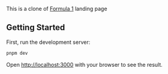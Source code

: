This is a clone of [Formula 1](https://www.formula1.com) landing page

## Getting Started

First, run the development server:

```bash
pnpm dev
```

Open [http://localhost:3000](http://localhost:3000) with your browser to see the result.
